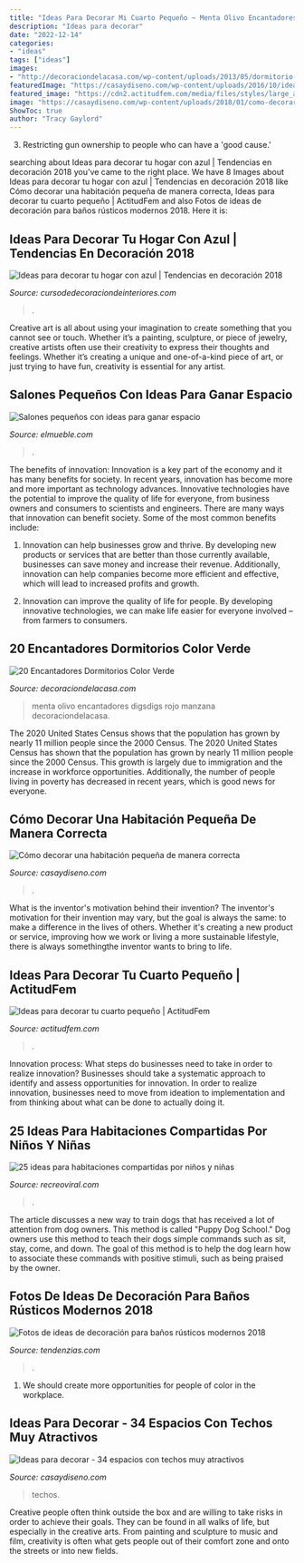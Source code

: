 ```yaml
---
title: "Ideas Para Decorar Mi Cuarto Pequeño ~ Menta Olivo Encantadores Digsdigs Rojo Manzana Decoraciondelacasa"
description: "Ideas para decorar"
date: "2022-12-14"
categories:
- "ideas"
tags: ["ideas"]
images:
- "http://decoraciondelacasa.com/wp-content/uploads/2013/05/dormitorio-color-verde-14-500x329.jpg"
featuredImage: "https://casaydiseno.com/wp-content/uploads/2016/10/ideas-para-decorar-techo-tela-estampada.jpeg"
featured_image: "https://cdn2.actitudfem.com/media/files/styles/large_auto/public/ideas-para-decorar-tu-cuarto-pequeno.jpg"
image: "https://casaydiseno.com/wp-content/uploads/2018/01/como-decorar-una-habitacion-pequena.jpg"
ShowToc: true
author: "Tracy Gaylord"
---
```



3. Restricting gun ownership to people who can have a 'good cause.'

	

		
searching about Ideas para decorar tu hogar con azul | Tendencias en decoración 2018 you've came to the right place. We have 8 Images about Ideas para decorar tu hogar con azul | Tendencias en decoración 2018 like Cómo decorar una habitación pequeña de manera correcta, Ideas para decorar tu cuarto pequeño | ActitudFem and also Fotos de ideas de decoración para baños rústicos modernos 2018. Here it is:
		
    
## Ideas Para Decorar Tu Hogar Con Azul | Tendencias En Decoración 2018

<img loading=lazy src="https://cursodedecoraciondeinteriores.com/wp-content/uploads/2017/09/ideas-para-decorar-tu-hogar-con-color-azul-13.jpg" onerror="this.onerror=null;this.src='https://tse2.mm.bing.net/th?id=OIP.iKsIyZcWcx92rZRE-dAzSQHaJ4&amp;pid=15.1';" alt="Ideas para decorar tu hogar con azul | Tendencias en decoración 2018">

_Source: cursodedecoraciondeinteriores.com_

>. 

	

Creative art is all about using your imagination to create something that you cannot see or touch. Whether it’s a painting, sculpture, or piece of jewelry, creative artists often use their creativity to express their thoughts and feelings. Whether it’s creating a unique and one-of-a-kind piece of art, or just trying to have fun, creativity is essential for any artist.

    
## Salones Pequeños Con Ideas Para Ganar Espacio

<img loading=lazy src="https://www.elmueble.com/medio/2017/02/06/sofa-blanco-y-rinconero=mas-luz-asientos-en-menos-espacio_998x857_2c8ce4f9.jpg" onerror="this.onerror=null;this.src='https://tse1.mm.bing.net/th?id=OIP.NF1SdF6O3gPhRPQSt-5yMwHaGX&amp;pid=15.1';" alt="Salones pequeños con ideas para ganar espacio">

_Source: elmueble.com_

>. 

	

The benefits of innovation:
Innovation is a key part of the economy and it has many benefits for society. In recent years, innovation has become more and more important as technology advances. Innovative technologies have the potential to improve the quality of life for everyone, from business owners and consumers to scientists and engineers.
There are many ways that innovation can benefit society. Some of the most common benefits include: 

1. Innovation can help businesses grow and thrive. By developing new products or services that are better than those currently available, businesses can save money and increase their revenue. Additionally, innovation can help companies become more efficient and effective, which will lead to increased profits and growth. 

2. Innovation can improve the quality of life for people. By developing innovative technologies, we can make life easier for everyone involved – from farmers to consumers.

    
## 20 Encantadores Dormitorios Color Verde

<img loading=lazy src="http://decoraciondelacasa.com/wp-content/uploads/2013/05/dormitorio-color-verde-14-500x329.jpg" onerror="this.onerror=null;this.src='https://tse3.mm.bing.net/th?id=OIP.sqPKFKZ2_6XyTGvVNvDMowHaE3&amp;pid=15.1';" alt="20 Encantadores Dormitorios Color Verde">

_Source: decoraciondelacasa.com_

>menta olivo encantadores digsdigs rojo manzana decoraciondelacasa. 

	

The 2020 United States Census shows that the population has grown by nearly 11 million people since the 2000 Census.
The 2020 United States Census has shown that the population has grown by nearly 11 million people since the 2000 Census. This growth is largely due to immigration and the increase in workforce opportunities. Additionally, the number of people living in poverty has decreased in recent years, which is good news for everyone.

    
## Cómo Decorar Una Habitación Pequeña De Manera Correcta

<img loading=lazy src="https://casaydiseno.com/wp-content/uploads/2018/01/como-decorar-una-habitacion-pequena.jpg" onerror="this.onerror=null;this.src='https://tse3.mm.bing.net/th?id=OIP.M4PSmAmR-i_xg7N4W8pAGwHaLH&amp;pid=15.1';" alt="Cómo decorar una habitación pequeña de manera correcta">

_Source: casaydiseno.com_

>. 

	

What is the inventor's motivation behind their invention?
The inventor's motivation for their invention may vary, but the goal is always the same: to make a difference in the lives of others. Whether it's creating a new product or service, improving how we work or living a more sustainable lifestyle, there is always somethingthe inventor wants to bring to life.

    
## Ideas Para Decorar Tu Cuarto Pequeño | ActitudFem

<img loading=lazy src="https://cdn2.actitudfem.com/media/files/styles/large_auto/public/ideas-para-decorar-tu-cuarto-pequeno.jpg" onerror="this.onerror=null;this.src='https://tse2.mm.bing.net/th?id=OIP.HdSW-9Omxihj70jU_i147QHaFj&amp;pid=15.1';" alt="Ideas para decorar tu cuarto pequeño | ActitudFem">

_Source: actitudfem.com_

>. 

	

Innovation process: What steps do businesses need to take in order to realize innovation?
Businesses should take a systematic approach to identify and assess opportunities for innovation. In order to realize innovation, businesses need to move from ideation to implementation and from thinking about what can be done to actually doing it.

    
## 25 Ideas Para Habitaciones Compartidas Por Niños Y Niñas

<img loading=lazy src="http://www.recreoviral.com/wp-content/uploads/2015/10/Creativas-habitaciones-compartidas-por-niños-y-niñas-14.jpg" onerror="this.onerror=null;this.src='https://tse3.mm.bing.net/th?id=OIP.8KqBDEqfahDSl0eE0F7NXwHaE6&amp;pid=15.1';" alt="25 ideas para habitaciones compartidas por niños y niñas">

_Source: recreoviral.com_

>. 

	

The article discusses a new way to train dogs that has received a lot of attention from dog owners. This method is called "Puppy Dog School." Dog owners use this method to teach their dogs simple commands such as sit, stay, come, and down. The goal of this method is to help the dog learn how to associate these commands with positive stimuli, such as being praised by the owner.

    
## Fotos De Ideas De Decoración Para Baños Rústicos Modernos 2018

<img loading=lazy src="https://tendenzias.com/wp-content/uploads/2016/06/banos-rusticos-pequenos-aliques.jpg" onerror="this.onerror=null;this.src='https://tse2.mm.bing.net/th?id=OIP.TEGoq4Ht_LR0Zgbwan-DUgHaKa&amp;pid=15.1';" alt="Fotos de ideas de decoración para baños rústicos modernos 2018">

_Source: tendenzias.com_

>. 

	

1. We should create more opportunities for people of color in the workplace.

    
## Ideas Para Decorar - 34 Espacios Con Techos Muy Atractivos

<img loading=lazy src="https://casaydiseno.com/wp-content/uploads/2016/10/ideas-para-decorar-techo-tela-estampada.jpeg" onerror="this.onerror=null;this.src='https://tse4.mm.bing.net/th?id=OIP.a_uzxwKoOS0jp1VrallBhAHaJ3&amp;pid=15.1';" alt="Ideas para decorar - 34 espacios con techos muy atractivos">

_Source: casaydiseno.com_

>techos. 

	

Creative people often think outside the box and are willing to take risks in order to achieve their goals. They can be found in all walks of life, but especially in the creative arts. From painting and sculpture to music and film, creativity is often what gets people out of their comfort zone and onto the streets or into new fields.

